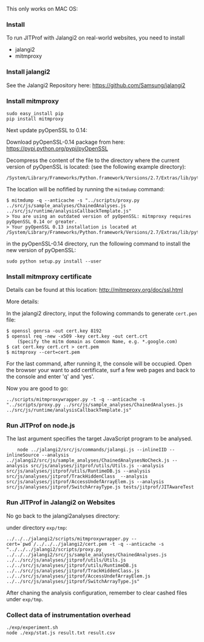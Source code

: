 This only works on MAC OS:

### Install

To run JITProf with Jalangi2 on real-world websites, you need to install
	
 * jalangi2
 * mitmproxy

### Install jalangi2
See the Jalangi2 Repository here:
https://github.com/Samsung/jalangi2

### Install mitmproxy
```
sudo easy_install pip
pip install mitmproxy
```

Next update pyOpenSSL to 0.14:

Download pyOpenSSL-0.14 package from here:
https://pypi.python.org/pypi/pyOpenSSL

Decompress the content of the file to the directory where the current version of pyOpenSSL is located:
(see the following example directory):
```
/System/Library/Frameworks/Python.framework/Versions/2.7/Extras/lib/python
```

The location will be nofified by running the ```mitmdump``` command:
```
$ mitmdump -q --anticache -s "../scripts/proxy.py ../src/js/sample_analyses/ChainedAnalyses.js ../src/js/runtime/analysisCallbackTemplate.js"
> You are using an outdated version of pyOpenSSL: mitmproxy requires pyOpenSSL 0.14 or greater.
> Your pyOpenSSL 0.13 installation is located at /System/Library/Frameworks/Python.framework/Versions/2.7/Extras/lib/python/OpenSSL
```

in the pyOpenSSL-0.14 directory, run the following command to install the new version of pyOpenSSL:
```
sudo python setup.py install --user
```

### Install mitmproxy certificate
Details can be found at this location:
http://mitmproxy.org/doc/ssl.html

More details:

In the jalangi2 directory, input the following commands to generate ```cert.pen``` file:
```
$ openssl genrsa -out cert.key 8192
$ openssl req -new -x509 -key cert.key -out cert.crt
    (Specify the mitm domain as Common Name, e.g. *.google.com)
$ cat cert.key cert.crt > cert.pem
$ mitmproxy --cert=cert.pem
```
For the last command, after running it, the console will be occupied.
Open the browser your want to add certificate, surf a few web pages
and back to the console and enter 'q' and 'yes'.

Now you are good to go:
```
../scripts/mitmproxywrapper.py -t -q --anticache -s "../scripts/proxy.py ../src/js/sample_analyses/ChainedAnalyses.js ../src/js/runtime/analysisCallbackTemplate.js"
```

### Run JITProf on node.js

The last argument specifies the target JavaScript program to be analysed.
```
    node ../jalangi2/src/js/commands/jalangi.js --inlineIID --inlineSource --analysis ../jalangi2/src/js/sample_analyses/ChainedAnalysesNoCheck.js --analysis src/js/analyses/jitprof/utils/Utils.js --analysis src/js/analyses/jitprof/utils/RuntimeDB.js --analysis src/js/analyses/jitprof/TrackHiddenClass  --analysis src/js/analyses/jitprof/AccessUndefArrayElem.js --analysis src/js/analyses/jitprof/SwitchArrayType.js tests/jitprof/JITAwareTest
```

### Run JITProf in Jalangi2 on Websites

No go back to the jalangi2analyses directory:

under directory ```exp/tmp```:
```
../../../jalangi2/scripts/mitmproxywrapper.py --cert=`pwd`/../../../jalangi2/cert.pem -t -q --anticache -s "../../../jalangi2/scripts/proxy.py ../../../jalangi2/src/js/sample_analyses/ChainedAnalyses.js ../../src/js/analyses/jitprof/utils/Utils.js ../../src/js/analyses/jitprof/utils/RuntimeDB.js ../../src/js/analyses/jitprof/TrackHiddenClass.js  ../../src/js/analyses/jitprof/AccessUndefArrayElem.js ../../src/js/analyses/jitprof/SwitchArrayType.js"
```

After chaning the analysis configuration, remember to clear cashed files under ```exp/tmp```.


### Collect data of instrumentation overhead

```
./exp/experiment.sh
node ./exp/stat.js result.txt result.csv
```